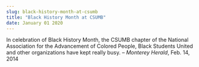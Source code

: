```yaml
---
slug: black-history-month-at-csumb
title: "Black History Month at CSUMB"
date: January 01 2020
---
```


 
<p>
  In celebration of Black History Month, the CSUMB chapter of the National
  Association for the Advancement of Colored People, Black Students United and
  other organizations have kept really busy. – <em>Monterey Herald</em>, Feb.
  14, 2014
</p>
 
